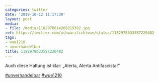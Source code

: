 ```yaml
---
categories: twitter
date: '2019-10-12 11:17:39'
layout: post
media:
- file: /media/1182978614268219392.jpg
ref: https://twitter.com/schwarzlichtwue/status/1182978633587220482
tags:
- wue1210
- unverhandelbar
title: 1182978633587220482
---
```

Auch diese Haltung ist klar: „Alerta, Alerta Antifascista!“

[#unverhandelbar](/t/unverhandelbar) [#wue1210](/t/wue1210) 